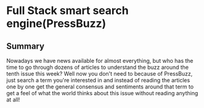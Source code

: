 # Full Stack smart search engine(PressBuzz)

## Summary
Nowadays we have news available for almost everything, but who has the time to go through dozens of articles to understand the buzz around the tenth issue this week? Well now you don't need to because of PressBuzz, just search a term you're interested in and instead of reading the articles one by one get the general consensus and sentiments around that term to get a feel of what the world thinks about this issue without reading anything at all!
